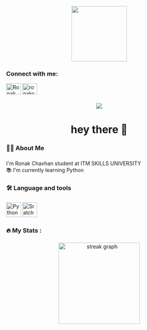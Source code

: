<div align="center">
  <img height="150" src="https://camo.githubusercontent.com/62da68eb62b1e5f175f7d1f0191dd89a653d7908feb22d37d4a0ab07365d6791/68747470733a2f2f6d656469612e67697068792e636f6d2f6d656469612f4d3967624264396e6244724f5475314d71782f67697068792e676966"  />
</div>

###

<h3 align="left">Connect with me:</h3>
<p align="left">
<a href="https://www.linkedin.com/in/ronak-chavhan-b3343a32b/" target="blank"><img align="center" src="https://raw.githubusercontent.com/rahuldkjain/github-profile-readme-generator/master/src/images/icons/Social/linked-in-alt.svg" alt="Ronak Chavhan" height="30" width="40" /></a>
<a href="https://www.instagram.com/ronakchavhan89/" target="blank"><img align="center" src="https://raw.githubusercontent.com/rahuldkjain/github-profile-readme-generator/master/src/images/icons/Social/instagram.svg" alt="ronakchavhan89" height="30" width="40" /></a>
</p>


###

<div align="center">
  <img src="https://visitor-badge.laobi.icu/badge?page_id=ronak-uh.ronak-uh&"  />
</div>

###

<h1 align="center">hey there 👋</h1>

###

<h3 align="left">👩‍💻  About Me</h3>

###

<p align="left">I'm Ronak Chavhan student at ITM SKILLS UNIVERSITY <br> 📚 I'm currently learning Python <br> </p>

###

<h3 align="left">🛠 Language and tools</h3>

###

<div align="left">
  <img src="https://upload.wikimedia.org/wikipedia/commons/thumb/c/c3/Python-logo-notext.svg/1869px-Python-logo-notext.svg.png" height="40" alt="Python logo"  />
  <img src="https://yt3.googleusercontent.com/ytc/AIdro_lXlVT7nmWqvZSRFCgM4Fq-i1Kq9ATMxLqKqd8T4HtE4Q=s900-c-k-c0x00ffffff-no-rj" height="40" alt="Sratch logo" />
</div>

###

<h3 align="left">🔥   My Stats :</h3>

###

<div align="center">
  <img src="https://streak-stats.demolab.com?user=ronak-uh&locale=en&mode=daily&theme=dark&hide_border=false&border_radius=5&order=3" height="220" alt="streak graph"  />
</div>

###

<!---
Ronak-uh/Ronak-uh is a ✨ special ✨ repository because its `README.md` (this file) appears on your GitHub profile.
You can click the Preview link to take a look at your changes.
--->
